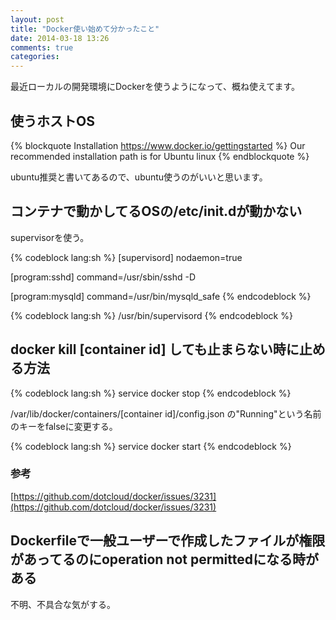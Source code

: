 ```yaml
---
layout: post
title: "Docker使い始めて分かったこと"
date: 2014-03-18 13:26
comments: true
categories:
---
```


最近ローカルの開発環境にDockerを使うようになって、概ね使えてます。

## 使うホストOS

{% blockquote Installation https://www.docker.io/gettingstarted %}
Our recommended installation path is for Ubuntu linux
{% endblockquote %}

ubuntu推奨と書いてあるので、ubuntu使うのがいいと思います。

## コンテナで動かしてるOSの/etc/init.dが動かない

supervisorを使う。

{% codeblock lang:sh %}
[supervisord]
nodaemon=true

[program:sshd]
command=/usr/sbin/sshd -D

[program:mysqld]
command=/usr/bin/mysqld_safe
{% endcodeblock %}

{% codeblock lang:sh %}
/usr/bin/supervisord
{% endcodeblock %}

## docker kill [container id] しても止まらない時に止める方法

{% codeblock lang:sh %}
service docker stop
{% endcodeblock %}

/var/lib/docker/containers/[container id]/config.json
の"Running"という名前のキーをfalseに変更する。

{% codeblock lang:sh %}
service docker start
{% endcodeblock %}

### 参考

[https://github.com/dotcloud/docker/issues/3231](https://github.com/dotcloud/docker/issues/3231)

## Dockerfileで一般ユーザーで作成したファイルが権限があってるのにoperation not permittedになる時がある

不明、不具合な気がする。
